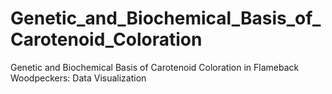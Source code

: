 # Genetic_and_Biochemical_Basis_of_Carotenoid_Coloration
Genetic and Biochemical Basis of Carotenoid Coloration in Flameback Woodpeckers: Data Visualization

